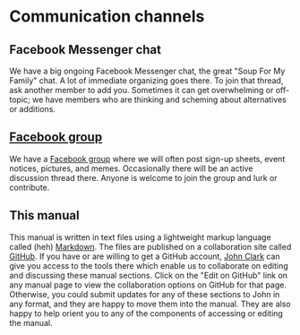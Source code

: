 # Communication channels

## Facebook Messenger chat

We have a big ongoing Facebook Messenger chat, the great "Soup For My Family" chat.  A lot of immediate organizing goes there.  To join that thread, ask another member to add you.  Sometimes it can get overwhelming or off-topic; we have members who are thinking and scheming about alternatives or additions.

## [Facebook group](https://www.facebook.com/groups/109175886146669)

We have a [Facebook group](https://www.facebook.com/groups/109175886146669) where we will often post sign-up sheets, event notices, pictures, and memes.  Occasionally there will be an active discussion thread there.  Anyone is welcome to join the group and lurk or contribute.

## This manual

This manual is written in text files using a lightweight markup language called (heh) [Markdown](https://www.markdownguide.org/basic-syntax/).  The files are published on a collaboration site called [GitHub](https://github.com/).  If you have or are willing to get a GitHub account, [John Clark](mailto:john.l.clark@gmail.com) can give you access to the tools there which enable us to collaborate on editing and discussing these manual sections.  Click on the "Edit on GitHub" link on any manual page to view the collaboration options on GitHub for that page.  Otherwise, you could submit updates for any of these sections to John in any format, and they are happy to move them into the manual.  They are also happy to help orient you to any of the components of accessing or editing the manual.
